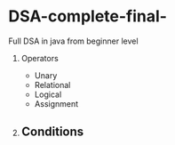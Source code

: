 # DSA-complete-final-
Full DSA in java from beginner level
1) Operators
   - Unary
   - Relational
   - Logical
   - Assignment
    
2) Conditions
   - 
